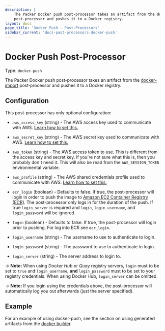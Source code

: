 ```yaml
---
description: |
    The Packer Docker push post-processor takes an artifact from the docker-import
    post-processor and pushes it to a Docker registry.
layout: docs
page_title: 'Docker Push - Post-Processors'
sidebar_current: 'docs-post-processors-docker-push'
---
```


# Docker Push Post-Processor

Type: `docker-push`

The Packer Docker push post-processor takes an artifact from the
[docker-import](/docs/post-processors/docker-import.html) post-processor and
pushes it to a Docker registry.

## Configuration

This post-processor has only optional configuration:

-   `aws_access_key` (string) - The AWS access key used to communicate with AWS.
    [Learn how to set this.](/docs/builders/amazon.html#specifying-amazon-credentials)

-   `aws_secret_key` (string) - The AWS secret key used to communicate with AWS.
    [Learn how to set this.](/docs/builders/amazon.html#specifying-amazon-credentials)

-   `aws_token` (string) - The AWS access token to use. This is different from the
    access key and secret key. If you're not sure what this is, then you
    probably don't need it. This will also be read from the `AWS_SESSION_TOKEN`
    environmental variable.

-   `aws_profile` (string) - The AWS shared credentials profile used to communicate with AWS.
    [Learn how to set this.](/docs/builders/amazon.html#specifying-amazon-credentials)

-   `ecr_login` (boolean) - Defaults to false. If true, the post-processor
    will login in order to push the image to
    [Amazon EC2 Container Registry (ECR)](https://aws.amazon.com/ecr/).
    The post-processor only logs in for the duration of the push. If true
    `login_server` is required and `login`, `login_username`, and
    `login_password` will be ignored.

-   `login` (boolean) - Defaults to false. If true, the post-processor will
    login prior to pushing. For log into ECR see `ecr_login`.

-   `login_username` (string) - The username to use to authenticate to login.

-   `login_password` (string) - The password to use to authenticate to login.

-   `login_server` (string) - The server address to login to.

-&gt; **Note:** When using *Docker Hub* or *Quay* registry servers, `login` must to be
set to `true` and `login_username`, **and** `login_password`
must to be set to your registry credentials. When using Docker Hub,
`login_server` can be omitted.

-&gt; **Note:** If you login using the credentials above, the post-processor
will automatically log you out afterwards (just the server specified).

## Example

For an example of using docker-push, see the section on using generated
artifacts from the [docker builder](/docs/builders/docker.html).
